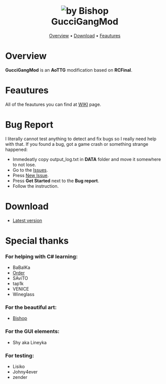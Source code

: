 <h1 align="center">
  <br>
  <a><img src="https://i.imgur.com/72NvqqP.png" alt="by Bishop"></a>
  <br>
  GucciGangMod
  <br>
</h1>

<p align="center">
  <a href="#overview">Overview</a>
  •
  <a href="#download">Download</a>
  •
  <a href="https://github.com/JustlPain/GucciGangMod/wiki/Information">Feautures</a>
</p>


# Overview
**GucciGangMod** is an **AoTTG** modification based on **RCFinal**.

# Feautures
All of the feautures you can find at [WIKI](https://github.com/JustlPain/GucciGangMod/wiki) page.

# Bug Report
I literally cannot test anything to detect and fix bugs so I really need help with that. If you found a bug, got a game crash or something strange happened:
* Immedeatly copy output_log.txt in **DATA** folder and move it somewhere to not lose. 
* Go to the [Issues](https://github.com/Jagerente/GucciGangMod/issues).
* Press [New Issue](https://github.com/Jagerente/GucciGangMod/issues/new/choose).
* Press **Get Started** next to the **Bug report**.
* Follow the instruction.

# Download
* [Latest version](https://github.com/Jagerente/GucciGangMod/releases/latest)

# Special thanks
### For helping with C# learning:
* BaBaIKa
* [Order](https://github.com/Orrder)
* SAviTO
* tap1k
* VENICE
* Wineglass
### For the beautiful art:
* [Bishop](https://vk.com/bishoptyan)
### For the GUI elements:
* Shy aka Lineyka
### For testing:
* Lisiko
* Johny4ever
* zender

